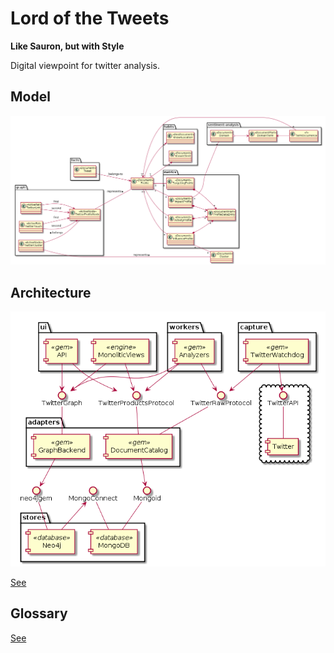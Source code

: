 # Lord of the Tweets

**Like Sauron, but with Style**

Digital viewpoint for twitter analysis.

## Model

![Domain Model](./spec/docs/overview.png)

## Architecture
![Component Model](./spec/docs/arch.png)

[See](./spec/docs/arch.md)

## Glossary

[See](./spec/docs/glossary.md)
